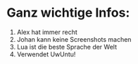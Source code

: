 
# Ganz wichtige Infos:
1. Alex hat immer recht
2. Johan kann keine Screenshots machen
3. Lua ist die beste Sprache der Welt
4. Verwendet UwUntu!

